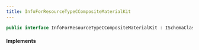 ```yaml
---
title: InfoForResourceTypeCCompositeMaterialKit
---
```


```csharp
public interface InfoForResourceTypeCCompositeMaterialKit : ISchemaClass<InfoForResourceTypeCCompositeMaterialKit>, ISchemaField, ISchemaClass, INativeHandle
```

#### Implements

